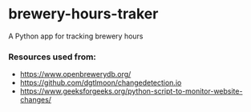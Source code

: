 # brewery-hours-traker
A Python app for tracking brewery hours

### Resources used from:
* https://www.openbrewerydb.org/
* https://github.com/dgtlmoon/changedetection.io
* https://www.geeksforgeeks.org/python-script-to-monitor-website-changes/

